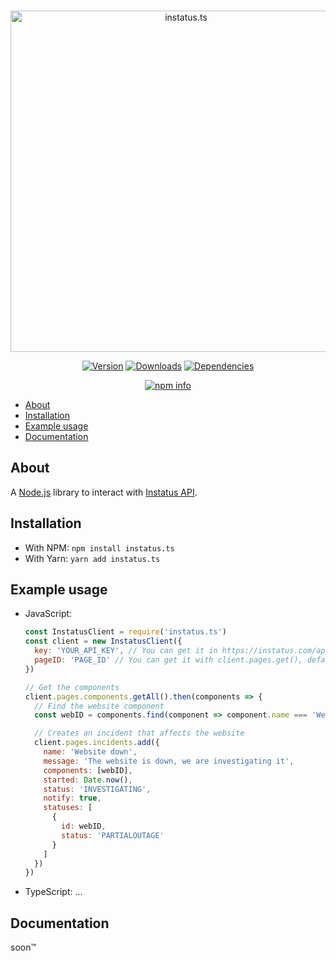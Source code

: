 <div align="center">
  <br/>
  <p>
    <a href="https://www.npmjs.com/package/instatus.ts"><img src="https://cdn.jsdelivr.net/gh/Vicente015/instatus.ts@dev/.github/header.svg" width="546" alt="instatus.ts"/></a>
  </p>
  <p>
    <a href="https://www.npmjs.com/package/instatus.ts"><img src="https://img.shields.io/npm/v/instatus.ts.svg?maxAge=3600" alt="Version"/></a>
    <a href="https://www.npmjs.com/package/instatus.ts"><img src="https://img.shields.io/npm/dt/instatus.ts.svg?maxAge=3600" alt="Downloads"/></a>
    <a href="https://david-dm.org/Vicente015/instatus.ts"><img src="https://img.shields.io/david/Vicente015/instatus.ts.svg?maxAge=3600" alt="Dependencies"/></a>
  </p>
  <p>
    <a href="https://nodei.co/npm/instatus.ts/"><img src="https://nodei.co/npm/instatus.ts.png?downloads=true&stars=true" alt="npm info" /></a>
  </p>
</div>

- [About](#about)
- [Installation](#installation)
- [Example usage](#example-usage)
- [Documentation](#documentation)

## About
A [Node.js](https://nodejs.org/) library to interact with [Instatus API](https://instatus.com/help/api).

## Installation
* With NPM: `npm install instatus.ts`
* With Yarn: `yarn add instatus.ts`

## Example usage
* JavaScript: 
  ```js
  const InstatusClient = require('instatus.ts')
  const client = new InstatusClient({
    key: 'YOUR_API_KEY', // You can get it in https://instatus.com/app/developer
    pageID: 'PAGE_ID' // You can get it with client.pages.get(), default to the first page
  })

  // Get the components
  client.pages.components.getAll().then(components => {
    // Find the website component
    const webID = components.find(component => component.name === 'Website')

    // Creates an incident that affects the website
    client.pages.incidents.add({
      name: 'Website down',
      message: 'The website is down, we are investigating it',
      components: [webID],
      started: Date.now(),
      status: 'INVESTIGATING',
      notify: true,
      statuses: [
        {
          id: webID,
          status: 'PARTIALOUTAGE'
        }
      ]
    })
  })
  ```
* TypeScript: ...

## Documentation
soon™